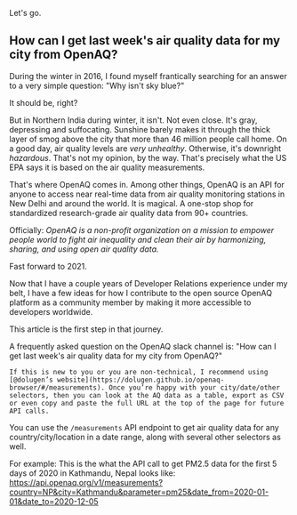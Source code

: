 Let's go.

## How can I get last week's air quality data for my city from OpenAQ?

During the winter in 2016, I found myself frantically searching for an answer to a very simple question: "Why isn't sky blue?" 

It should be, right?

But in Northern India during winter, it isn't. Not even close. It's gray, depressing and suffocating. Sunshine barely makes it through the thick layer of smog above the city that more than 46 million people call home. On a good day, air quality levels are *very unhealthy*. Otherwise, it's downright *hazardous*. That's not my opinion, by the way. That's precisely what the US EPA says it is based on the air quality measurements.

That's where OpenAQ comes in. Among other things, OpenAQ is an API for anyone to access near real-time data from air quality monitoring stations in New Delhi and around the world. It is magical. A one-stop shop for standardized research-grade air quality data from 90+ countries. 

Officially: *OpenAQ is a non-profit organization on a mission to empower people world to fight air inequality and clean their air by harmonizing, sharing, and using open air quality data.*

Fast forward to 2021.

Now that I have a couple years of Developer Relations experience under my belt, I have a few ideas for how I contribute to the open source OpenAQ platform as a community member by making it more accessible to developers worldwide.

This article is the first step in that journey.

A frequently asked question on the OpenAQ slack channel is: "How can I get last week's air quality data for my city from OpenAQ?"

```If this is new to you or you are non-technical, I recommend using [@dolugen’s website](https://dolugen.github.io/openaq-browser/#/measurements). Once you’re happy with your city/date/other selectors, then you can look at the AQ data as a table, export as CSV or even copy and paste the full URL at the top of the page for future API calls.```

You can use the `/measurements` API endpoint to get air quality data for any country/city/location in a date range, along with several other selectors as well.

For example: This is the what the API call to get PM2.5 data for the first 5 days of 2020 in Kathmandu, Nepal looks like:  https://api.openaq.org/v1/measurements?country=NP&city=Kathmandu&parameter=pm25&date_from=2020-01-01&date_to=2020-12-05

